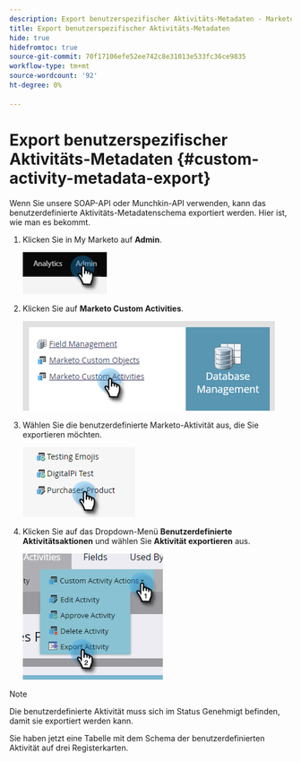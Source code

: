 ```yaml
---
description: Export benutzerspezifischer Aktivitäts-Metadaten - Marketo-Dokumente - Produktdokumentation
title: Export benutzerspezifischer Aktivitäts-Metadaten
hide: true
hidefromtoc: true
source-git-commit: 70f17106efe52ee742c8e31013e533fc36ce9835
workflow-type: tm+mt
source-wordcount: '92'
ht-degree: 0%

---
```


# Export benutzerspezifischer Aktivitäts-Metadaten {#custom-activity-metadata-export}

Wenn Sie unsere SOAP-API oder Munchkin-API verwenden, kann das benutzerdefinierte Aktivitäts-Metadatenschema exportiert werden. Hier ist, wie man es bekommt.

1. Klicken Sie in My Marketo auf **Admin**.

   ![](assets/custom-activity-metadata-export-1.png)

1. Klicken Sie auf **Marketo Custom Activities**.

   ![](assets/custom-activity-metadata-export-2.png)

1. Wählen Sie die benutzerdefinierte Marketo-Aktivität aus, die Sie exportieren möchten.

   ![](assets/custom-activity-metadata-export-3.png)

1. Klicken Sie auf das Dropdown-Menü **Benutzerdefinierte Aktivitätsaktionen** und wählen Sie **Aktivität exportieren** aus.

   ![](assets/custom-activity-metadata-export-4.png)

>[!NOTE]
>
>Die benutzerdefinierte Aktivität muss sich im Status Genehmigt befinden, damit sie exportiert werden kann.

Sie haben jetzt eine Tabelle mit dem Schema der benutzerdefinierten Aktivität auf drei Registerkarten.

